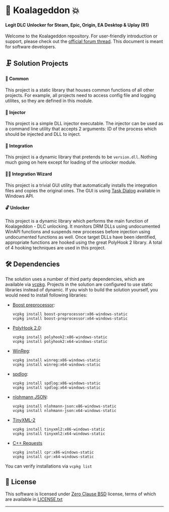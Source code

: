 ﻿# 🐨 Koalageddon 💥
#### Legit DLC Unlocker for Steam, Epic, Origin, EA Desktop & Uplay (R1)
Welcome to the Koalageddon repository.
For user-friendly introduction or support, please check out the [official forum thread]. This document is meant for software developers.

## 🗜 Solution Projects
#### 🧰 Common
This project is a static library that houses common functions of all other projects. For example, all projects need to access config file and logging utilites, so they are defined in this module.

#### 💉 Injector
This project is a simple DLL injector executable. The injector can be used as a command line utility that accepts 2 arguments: ID of the process which should be injected and DLL to inject.

#### 🔗 Integration
This project is a dynamic library that pretends to be `version.dll`. Nothing much going on here except for loading of the unlocker module.

#### 🧙🏼‍ Integration Wizard
This project is a trivial GUI utility that automatically installs the integration files and copies the original ones. The GUI is using [Task Dialog] available in Windows API.

#### 🔓 Unlocker
This project is a dynamic library which performs the main function of Koalageddon - DLC unlocking. It monitors DRM DLLs using undocumented WinAPI functions and suspends new processes before injection using undocumented functions as well. Once target DLLs have been identified, appropriate functions are hooked using the great PolyHook 2 library. A total of 4 hooking techniques are used in this project.

## 🛠 Dependencies
The solution uses a number of third party dependencies, which are available via [vcpkg].
Projects in the solution are configured to use static libraries instead of dynamic. If you wish to build the solution yourself, you would need to install following libraries:

* [Boost preprocessor]:
	```
	vcpkg install boost-preprocessor:x86-windows-static
	vcpkg install boost-preprocessor:x64-windows-static
	```
* [PolyHook 2.0]:
	```
	vcpkg install polyhook2:x86-windows-static
	vcpkg install polyhook2:x64-windows-static
	```
* [WinReg]:
	```
	vcpkg install winreg:x86-windows-static
	vcpkg install winreg:x64-windows-static
	```
* [spdlog]:
	```
	vcpkg install spdlog:x86-windows-static
	vcpkg install spdlog:x64-windows-static
	```
* [nlohmann JSON]:
	```
	vcpkg install nlohmann-json:x86-windows-static
	vcpkg install nlohmann-json:x64-windows-static
	```
* [TinyXML-2]
	```
	vcpkg install tinyxml2:x86-windows-static
	vcpkg install tinyxml2:x64-windows-static
	```
* [C++ Requests]
	```
	vcpkg install cpr:x86-windows-static
	vcpkg install cpr:x64-windows-static
	```

You can verify installations via `vcpkg list`

## 📄 License
This software is licensed under [Zero Clause BSD] license, terms of which are available in [LICENSE.txt]

___

[official forum thread]: https://cs.rin.ru/forum/viewtopic.php?f=10&t=112021
[Task Dialog]: https://docs.microsoft.com/en-us/windows/win32/controls/task-dialogs-overview#:~:text=A%20task%20dialog%20is%20a,features%20than%20a%20message%20box.
[vcpkg]: https://github.com/Microsoft/vcpkg#quick-start-windows
[spdlog]: https://github.com/gabime/spdlog
[nlohmann JSON]: https://github.com/nlohmann/json/
[PolyHook 2.0]: https://github.com/stevemk14ebr/PolyHook_2_0
[WinReg]: https://github.com/GiovanniDicanio/WinReg
[C++ Requests]: https://github.com/whoshuu/cpr
[TinyXML-2]: https://github.com/leethomason/tinyxml2
[Boost Preprocessor]: https://github.com/boostorg/preprocessor

[Zero Clause BSD]: https://choosealicense.com/licenses/0bsd/
[LICENSE.txt]: ./LICENSE.txt
